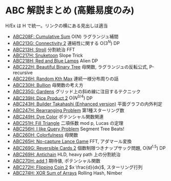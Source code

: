 # ABC 解説まとめ (高難易度のみ)

H/Ex は H で統一。リンクの横にある見出しは適当

- [ABC208F: Cumulative Sum](https://atcoder.jp/editorial_from_task?id=2195&taskScreenName=abc208_f) $\mathrm{O}(N)$ ラグランジュ補間
- [ABC213G: Connectivity 2](https://atcoder.jp/editorial_from_task?id=2392&taskScreenName=abc213_g) 連結性に関する $\mathrm{O}(3^N)$ DP
- [ABC213H: Stroll](https://atcoder.jp/editorial_from_task?id=2396&taskScreenName=abc213_h) 分割統治 FFT
- [ABC217H: Snuketoon](https://atcoder.jp/editorial_from_task?id=2581&taskScreenName=abc217_h) Slope Trick
- [ABC218H: Red and Blue Lamps](https://atcoder.jp/editorial_from_task?id=2621&taskScreenName=abc218_h) Alien DP
- [ABC222H: Beautiful Binary Tree](https://atcoder.jp/editorial_from_task?id=2742&taskScreenName=abc222_h) 母関数, ラグランジュの反転公式, P-recursive 
- [ABC226H: Random Kth Max](https://atcoder.jp/editorial_from_task?id=2879&taskScreenName=abc226_h) 連続一様分布周りの話
- [ABC230H: Bullion](https://atcoder.jp/editorial_from_task?id=3003&taskScreenName=abc230_h) 母関数の考え方
- [ABC235G: Gardens](https://atcoder.jp/editorial_from_task?id=3252&taskScreenName=abc235_g) グリッド上の斜め線に注目するテクニック
- [ABC239H: Dice Product 2](https://atcoder.jp/editorial_from_task?id=3357&taskScreenName=abc239_h) $\mathrm{O}(N^{3/4})$ DP
- [ABC243H: Builder Takahashi (Enhanced version)](https://atcoder.jp/editorial_from_task?id=3546&taskScreenName=abc243_h) 平面グラフの内外判定
- [ABC247H: Rearranging Problem](https://atcoder.jp/editorial_from_task?id=3737&taskScreenName=abc247_h) 第1種スターリング数
- [ABC249H: Dye Color](https://atcoder.jp/editorial_from_task?id=3843&taskScreenName=abc249_h) ポテンシャル関数関連
- [ABC251H: Fill Triangle](https://atcoder.jp/editorial_from_task?id=3954&taskScreenName=abc251_h) 二項係数 mod p, Lucas の定理 
- [ABC256H: I like Query Problem](https://atcoder.jp/editorial_from_task?id=4113&taskScreenName=abc256_h) Segment Tree Beats!
- [ABC260H: Colorfulness](https://atcoder.jp/editorial_from_task?id=4434&taskScreenName=abc260_h) 母関数
- [ABC265H: No-capture Lance Game](https://atcoder.jp/editorial_from_task?id=4577&taskScreenName=abc265_h) FFT, アダマール変換
- [ABC269G: Reversible Cards 2](https://atcoder.jp/contests/abc269/editorial/4841) 個数制限つきナップサック問題, $\mathrm{O}(M^{1.5})$ DP
- [ABC269H: Antichain](https://atcoder.jp/contests/abc269/editorial/4838) HLD, heavy path 上の分割統治
- [ABC270H: add 1](https://atcoder.jp/contests/abc270/editorial/4891) 期待値, ポテンシャル関数
- [ABC272H: Flipping Coin 2](https://atcoder.jp/contests/abc272/editorial/4973) $x \frac{d}{dx}$, スターリング行列
- [ABC274H: XOR Sum of Arrays](https://atcoder.jp/contests/abc274/editorial/5026) Rolling Hash, Nimber
